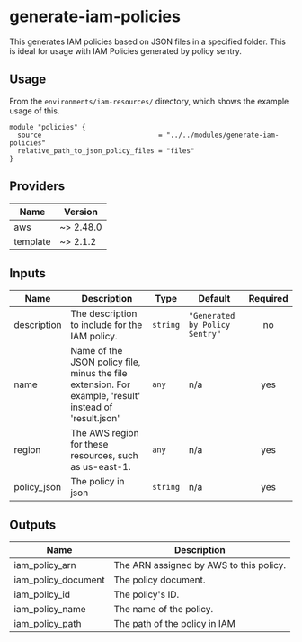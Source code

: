 # generate-iam-policies

This generates IAM policies based on JSON files in a specified folder. This is ideal for usage with IAM Policies generated by policy sentry.

## Usage

From the `environments/iam-resources/` directory, which shows the example usage of this.

```hcl-terraform
module "policies" {
  source                             = "../../modules/generate-iam-policies"
  relative_path_to_json_policy_files = "files"
}
```

<!-- BEGINNING OF PRE-COMMIT-TERRAFORM DOCS HOOK -->
## Providers

| Name | Version |
|------|---------|
| aws | ~> 2.48.0 |
| template | ~> 2.1.2 |

## Inputs

| Name | Description | Type | Default | Required |
|------|-------------|------|---------|:-----:|
| description | The description to include for the IAM policy. | `string` | `"Generated by Policy Sentry"` | no |
| name | Name of the JSON policy file, minus the file extension. For example, 'result' instead of 'result.json' | `any` | n/a | yes |
| region | The AWS region for these resources, such as us-east-1. | `any` | n/a | yes |
| policy\_json | The policy in json | `string` | n/a | yes |

## Outputs

| Name | Description |
|------|-------------|
| iam\_policy\_arn | The ARN assigned by AWS to this policy. |
| iam\_policy\_document | The policy document. |
| iam\_policy\_id | The policy's ID. |
| iam\_policy\_name | The name of the policy. |
| iam\_policy\_path | The path of the policy in IAM |

<!-- END OF PRE-COMMIT-TERRAFORM DOCS HOOK -->
